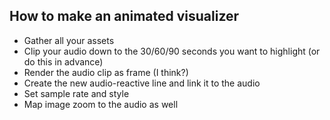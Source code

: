 ## How to make an animated visualizer

- Gather all your assets
- Clip your audio down to the 30/60/90 seconds you want to highlight (or do
  this in advance)
- Render the audio clip as frame (I think?)
- Create the new audio-reactive line and link it to the audio
- Set sample rate and style
- Map image zoom to the audio as well
